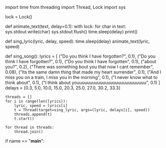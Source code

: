 import time
from threading import Thread, Lock
import sys

lock = Lock()

def animate_text(text, delay=0.1):
    with lock:
        for char in text:
            sys.stdout.write(char)
            sys.stdout.flush()
            time.sleep(delay)
        print()

def sing_lyric(lyric, delay, speed):
    time.sleep(delay)
    animate_text(lyric, speed)

def sing_song():
    lyrics = [
        ("Do you think I have forgotten?", 0.1),
        ("Do you think I have forgotten?", 0.1),
        ("Do you think I have forgotten", 0.1),
        ("about you?", 0.2),
        ("There was something bout you that now I cant remember", 0.08),
        ("Its the same damn thing that made my heart surrender", 0.1),
        ("And I miss you on a train, I miss you in the morning", 0.1),
        ("I never know what to think about", 0.1),
        ("I think about youuuuuuuuuuuuuuuuuuuuuuuuuuu", 0.1)
    ]
    delays = [0.3, 5.0, 10.0, 15.0, 20.3, 25.0, 27.0, 30.2, 33.3]
    
    threads = []
    for i in range(len(lyrics)):
        lyric, speed = lyrics[i]
        t = Thread(target=sing_lyric, args=(lyric, delays[i], speed))
        threads.append(t)
        t.start()
    
    for thread in threads:
        thread.join()

if name == "__main__":

<!---
arrrrravh/arrrrravh is a ✨ special ✨ repository because its `README.md` (this file) appears on your GitHub profile.
You can click the Preview link to take a look at your changes.
--->
